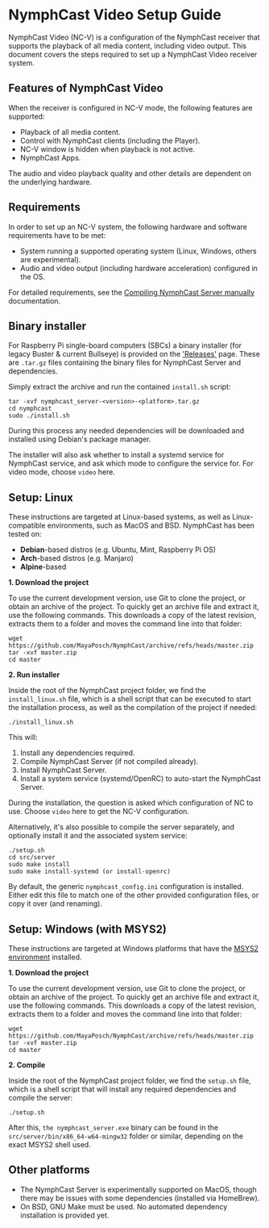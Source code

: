 # NymphCast Video Setup Guide #

NymphCast Video (NC-V) is a configuration of the NymphCast receiver that supports the playback of all media content, including video output. This document covers the steps required to set up a NymphCast Video receiver system.

## Features of NymphCast Video ##

When the receiver is configured in NC-V mode, the following features are supported:

- Playback of all media content.
- Control with NymphCast clients (including the Player).
- NC-V window is hidden when playback is not active.
- NymphCast Apps.

The audio and video playback quality and other details are dependent on the underlying hardware.

## Requirements ##

In order to set up an NC-V system, the following hardware and software requirements have to be met:

- System running a supported operating system (Linux, Windows, others are experimental).
- Audio and video output (including hardware acceleration) configured in the OS.

For detailed requirements, see the [Compiling NymphCast Server manually](building_nymphcast_server.md) documentation.

## Binary installer ##

For Raspberry Pi single-board computers (SBCs) a binary installer (for legacy Buster & current Bullseye) is provided on the ['Releases'](https://github.com/MayaPosch/NymphCast/releases) page. These are `.tar.gz` files containing the binary files for NymphCast Server and dependencies.

Simply extract the archive and run the contained `install.sh` script:

```
tar -xvf nymphcast_server-<version>-<platform>.tar.gz
cd nymphcast
sudo ./install.sh
```

During this process any needed dependencies will be downloaded and installed using Debian's package manager.

The installer will also ask whether to install a systemd service for NymphCast service, and ask which mode to configure the service for. For video mode, choose `video` here.

## Setup: Linux ##

These instructions are targeted at Linux-based systems, as well as Linux-compatible environments, such as MacOS and BSD. NymphCast has been tested on:

- **Debian**-based distros (e.g. Ubuntu, Mint, Raspberry Pi OS)
- **Arch**-based distros (e.g. Manjaro)
- **Alpine**-based

**1. Download the project**

To use the current development version, use Git to clone the project, or obtain an archive of the project. To quickly get an archive file and extract it, use the following commands. This downloads a copy of the latest revision, extracts them to a folder and moves the command line into that folder:

```
wget https://github.com/MayaPosch/NymphCast/archive/refs/heads/master.zip
tar -xvf master.zip
cd master
```

**2. Run installer**

Inside the root of the NymphCast project folder, we find the `install_linux.sh` file, which is a shell script that can be executed to start the installation process, as well as the compilation of the project if needed:

```
./install_linux.sh
```

This will:

1. Install any dependencies required.
2. Compile NymphCast Server (if not compiled already).
3. Install NymphCast Server.
4. Install a system service (systemd/OpenRC) to auto-start the NymphCast Server.

During the installation, the question is asked which configuration of NC to use. Choose `video` here to get the NC-V configuration.


Alternatively, it's also possible to compile the server separately, and optionally install it and the associated system service:

```
./setup.sh
cd src/server
sudo make install
sudo make install-systemd (or install-openrc)
```

By default, the generic `nymphcast_config.ini` configuration is installed. Either edit this file to match one of the other provided configuration files, or copy it over (and renaming).

## Setup: Windows (with MSYS2) ##

These instructions are targeted at Windows platforms that have the [MSYS2 environment](http://msys2.org/) installed.

**1. Download the project**

To use the current development version, use Git to clone the project, or obtain an archive of the project. To quickly get an archive file and extract it, use the following commands. This downloads a copy of the latest revision, extracts them to a folder and moves the command line into that folder:

```
wget https://github.com/MayaPosch/NymphCast/archive/refs/heads/master.zip
tar -xvf master.zip
cd master
```

**2. Compile**

Inside the root of the NymphCast project folder, we find the `setup.sh` file, which is a shell script that will install any required dependencies and compile the server:

```
./setup.sh
```

After this, `the nymphcast_server.exe` binary can be found in the `src/server/bin/x86_64-w64-mingw32` folder or similar, depending on the exact MSYS2 shell used.


## Other platforms ##

- The NymphCast Server is experimentally supported on MacOS, though there may be issues with some dependencies (installed via HomeBrew).
- On BSD, GNU Make must be used. No automated dependency installation is provided yet.
